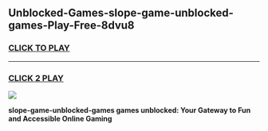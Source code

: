 
## Unblocked-Games-slope-game-unblocked-games-Play-Free-8dvu8
<h3>
<a href="https://premium76.site?title=slope-game-unblocked-games&ref=10A">CLICK TO PLAY</a></h3>
<hr>

<h3>
<a href="https://premium76.site?title=slope-game-unblocked-games&ref=10A">CLICK 2 PLAY</a>
  
</h3>

<a href="https://premium76.site?title=slope-game-unblocked-games&ref=10A"><img src="https://clearcache.store/games.png"></a>


**slope-game-unblocked-games games unblocked: Your Gateway to Fun and Accessible Online Gaming**

